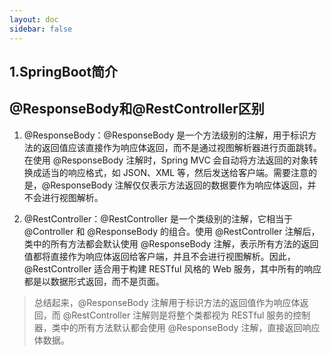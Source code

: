 ```yaml
---
layout: doc
sidebar: false
---
```


## 1.SpringBoot简介

## @ResponseBody和@RestController区别

1. @ResponseBody：@ResponseBody 是一个方法级别的注解，用于标识方法的返回值应该直接作为响应体返回，而不是通过视图解析器进行页面跳转。在使用
   @ResponseBody 注解时，Spring MVC 会自动将方法返回的对象转换成适当的响应格式，如 JSON、XML 等，然后发送给客户端。需要注意的是，@ResponseBody
   注解仅仅表示方法返回的数据要作为响应体返回，并不会进行视图解析。

2. @RestController：@RestController 是一个类级别的注解，它相当于 @Controller 和 @ResponseBody 的组合。使用 @RestController 注解后，类中的所有方法都会默认使用
   @ResponseBody 注解，表示所有方法的返回值都将直接作为响应体返回给客户端，并且不会进行视图解析。因此，@RestController 适合用于构建 RESTful 风格的
   Web 服务，其中所有的响应都是以数据形式返回，而不是页面。

> 总结起来，@ResponseBody 注解用于标识方法的返回值作为响应体返回，而 @RestController 注解则是将整个类都视为 RESTful 服务的控制器，类中的所有方法默认都会使用
> @ResponseBody 注解，直接返回响应体数据。